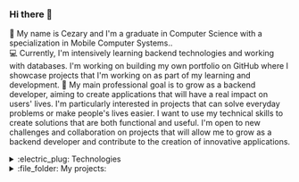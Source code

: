 ### Hi there 👋
:information_desk_person: My name is Cezary and I'm a graduate in Computer Science with a specialization in Mobile Computer Systems..  
:computer: Currently, I'm intensively learning backend technologies and working with databases. I'm working on building my own portfolio on GitHub where I showcase projects that I'm working on as part of my learning and development.
:date: My main professional goal is to grow as a backend developer, aiming to create applications that will have a real impact on users' lives. I'm particularly interested in projects that can solve everyday problems or make people's lives easier. I want to use my technical skills to create solutions that are both functional and useful. I'm open to new challenges and collaboration on projects that will allow me to grow as a backend developer and contribute to the creation of innovative applications.

<details><summary>:electric_plug: Technologies</summary>

### Languages:
[![Languages](https://skillicons.dev/icons?i=java&theme=light)](https://skillicons.dev)

### Databases:
[![Languages](https://skillicons.dev/icons?i=mysql&theme=light)](https://skillicons.dev)

### Frameworks:
[![Frameworks](https://skillicons.dev/icons?i=spring&theme=light)](https://skillicons.dev)

### Tools:
[![Languages](https://skillicons.dev/icons?i=idea,vscode&theme=light)](https://skillicons.dev)
</details>

<details><summary>:file_folder: My projects:</summary>
<ol>
  <li>
    <b>Car Rental System [Backend] (https://github.com/Mr-Victor16/car-rental-system-spring)</b><br>
    <b>Description:</b> Project of a simple car rental system created for the purpose of learning REST API interface development<br>
    <b>Technologies:</b> Java, Spring Framework, Spring Boot, Spring Security, Spring Data JPA, Lombok, JWT, REST API, MySQL, Docker, Docker Compose
  </li>
  <li>
    <b>Car Rental System [Frontend] (https://github.com/Mr-Victor16/car-rental-system-react)</b><br>
    <b>Description:</b> Project of a simple car rental system created for the purpose of learning frontend development in React.js<br>
    <b>Technologies:</b> React.js, MaterialUI, Axios, Redux, Node.js, Formik, Yup
  </li>
  <li>
    <b>Support Management System (https://github.com/Mr-Victor16/simple_support_management_system)</b><br>
    <b>Description:</b> Project of a simple technical support management system created for a final project in Platform Programming course at the university<br>
    <b>Technologies:</b> Java, Spring Framework, Spring Security, Thymeleaf, Bootstrap, HTML
  </li>
  <li>
    <b>Arduino Alarm System (https://github.com/Mr-Victor16/arduino-alarm-system)</b><br>
    <b>Description:</b> Project of a simple alarm system created for the purpose of a final project in Embedded Systems course at the university<br>
    <b>Technologies:</b> Arduino Uno, C, Tinkercad
  </li>
</ol>
</details>
